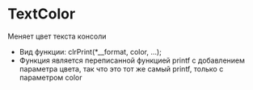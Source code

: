 # TextColor
Меняет цвет текста консоли

- Вид функции: clrPrint(*__format, color, ...);
- Функция является переписанной функцией printf с добавлением параметра цвета, так что это тот же самый printf, только с параметром color
